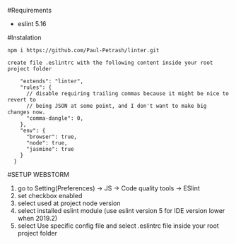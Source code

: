 #Requirements 

* eslint 5.16

#Instalation

 `npm i https://github.com/Paul-Petrash/linter.git`
 
 `create file .eslintrc with the following content inside your root project folder`
 
  ```{
      "extends": "linter",
      "rules": {
        // disable requiring trailing commas because it might be nice to revert to
        // being JSON at some point, and I don't want to make big changes now.
        "comma-dangle": 0,
      },
      "env": {
        "browser": true,
        "node": true,
        "jasmine": true
      }
    }
``` 
 

#SETUP WEBSTORM

1) go to Setting(Preferences) -> JS -> Code quality tools -> ESlint 
2) set checkbox enabled
3) select used at project node version
4) select installed eslint module (use eslint version 5 for IDE version lower when 2019.2)
5) select Use specific config file and select .eslintrc file inside your root project folder
